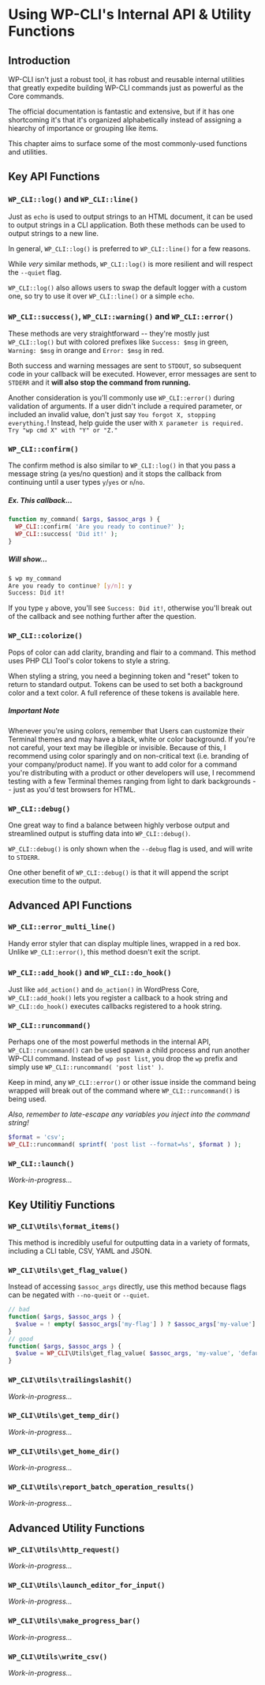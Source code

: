 # Using WP-CLI's Internal API & Utility Functions

## Introduction

WP-CLI isn't just a robust tool, it has robust and reusable internal utilities that greatly expedite building WP-CLI commands just as powerful as the Core commands.

The official documentation is fantastic and extensive, but if it has one shortcoming it's that it's organized alphabetically instead of assigning a hiearchy of importance or grouping like items.

This chapter aims to surface some of the most commonly-used functions and utilities.

## Key API Functions

### `WP_CLI::log()` and `WP_CLI::line()`

Just as `echo` is used to output strings to an HTML document, it can be used to output strings in a CLI application. Both these methods can be used to output strings to a new line.

In general, `WP_CLI::log()` is preferred to `WP_CLI::line()` for a few reasons.

While _very_ similar methods, `WP_CLI::log()` is more resilient and will respect the `--quiet` flag.

`WP_CLI::log()` also allows users to swap the default logger with a custom one, so try to use it over `WP_CLI::line()` or a simple `echo`.

### `WP_CLI::success()`, `WP_CLI::warning()` and `WP_CLI::error()`

These methods are very straightforward -- they're mostly just `WP_CLI::log()` but with colored prefixes like `Success: $msg` in green, `Warning: $msg` in orange and `Error: $msg` in red.

Both success and warning messages are sent to `STDOUT`, so subsequent code in your callback will be executed. However, error messages are sent to `STDERR` and it **will also stop the command from running.**

Another consideration is you'll commonly use `WP_CLI::error()` during validation of arguments. If a user didn't include a required parameter, or included an invalid value, don't just say `You forgot X, stopping everything.`! Instead, help guide the user with `X parameter is required. Try "wp cmd X" with "Y" or "Z."`

### `WP_CLI::confirm()`

The confirm method is also similar to `WP_CLI::log()` in that you pass a message string (a yes/no question) and it stops the callback from continuing until a user types `y`/`yes` or `n`/`no`.

##### Ex. This callback...
```php
function my_command( $args, $assoc_args ) {
  WP_CLI::confirm( 'Are you ready to continue?' );
  WP_CLI::success( 'Did it!' );
}
```

##### Will show...
```bash
$ wp my_command
Are you ready to continue? [y/n]: y
Success: Did it!
```
If you type `y` above, you'll see `Success: Did it!`, otherwise you'll break out of the callback and see nothing further after the question.

### `WP_CLI::colorize()`

Pops of color can add clarity, branding and flair to a command. This method uses PHP CLI Tool's color tokens to style a string.

When styling a string, you need a beginning token and "reset" token to return to standard output. Tokens can be used to set both a background color and a text color. A full reference of these tokens is available here.

##### Important Note
Whenever you're using colors, remember that Users can customize their Terminal themes and may have a black, white or color background. If you're not careful, your text may be illegible or invisible. Because of this, I recommend using color sparingly and on non-critical text (i.e. branding of your company/product name). If you want to add color for a command you're distributing with a product or other developers will use, I recommend testing with a few Terminal themes ranging from light to dark backgrounds -- just as you'd test browsers for HTML.

### `WP_CLI::debug()`

One great way to find a balance between highly verbose output and streamlined output is stuffing data into `WP_CLI::debug()`.

`WP_CLI::debug()` is only shown when the `--debug` flag is used, and will write to `STDERR`.

One other benefit of `WP_CLI::debug()` is that it will append the script execution time to the output.

## Advanced API Functions

### `WP_CLI::error_multi_line()`

Handy error styler that can display multiple lines, wrapped in a red box. Unlike `WP_CLI::error()`, this method doesn't exit the script.

### `WP_CLI::add_hook()` and `WP_CLI::do_hook()`

Just like `add_action()` and `do_action()` in WordPress Core, `WP_CLI::add_hook()` lets you register a callback to a hook string and `WP_CLI::do_hook()` executes callbacks registered to a hook string.

### `WP_CLI::runcommand()`

Perhaps one of the most powerful methods in the internal API, `WP_CLI::runcommand()` can be used spawn a child process and run another WP-CLI command. Instead of `wp post list`, you drop the `wp` prefix and simply use `WP_CLI::runcommand( 'post list' )`.

Keep in mind, any `WP_CLI::error()` or other issue inside the command being wrapped will break out of the command where `WP_CLI::runcommand()` is being used.

_Also, remember to late-escape any variables you inject into the command string!_
```php
$format = 'csv';
WP_CLI::runcommand( sprintf( 'post list --format=%s', $format ) );
```
### `WP_CLI::launch()`

_Work-in-progress..._

## Key Utilitiy Functions

### `WP_CLI\Utils\format_items()`

This method is incredibly useful for outputting data in a variety of formats, including a CLI table, CSV, YAML and JSON.

### `WP_CLI\Utils\get_flag_value()`

Instead of accessing `$assoc_args` directly, use this method because flags can be negated with `--no-queit` or `--quiet`.

```php
// bad
function( $args, $assoc_args ) {
  $value = ! empty( $assoc_args['my-flag'] ) ? $assoc_args['my-value'] : 'default-value';
}
// good
function( $args, $assoc_args ) {
  $value = WP_CLI\Utils\get_flag_value( $assoc_args, 'my-value', 'default-value' );
}
```

### `WP_CLI\Utils\trailingslashit()`

_Work-in-progress..._

### `WP_CLI\Utils\get_temp_dir()`

_Work-in-progress..._

### `WP_CLI\Utils\get_home_dir()`

_Work-in-progress..._

### `WP_CLI\Utils\report_batch_operation_results()`

_Work-in-progress..._

## Advanced Utility Functions

### `WP_CLI\Utils\http_request()`

_Work-in-progress..._

### `WP_CLI\Utils\launch_editor_for_input()`

_Work-in-progress..._

### `WP_CLI\Utils\make_progress_bar()`

_Work-in-progress..._

### `WP_CLI\Utils\write_csv()`

_Work-in-progress..._
